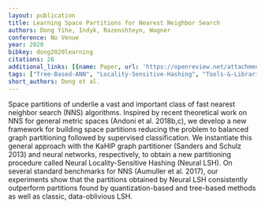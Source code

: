 ```yaml
---
layout: publication
title: Learning Space Partitions for Nearest Neighbor Search
authors: Dong Yihe, Indyk, Razenshteyn, Wagner
conference: No Venue
year: 2020
bibkey: dong2020learning
citations: 26
additional_links: [{name: Paper, url: 'https://openreview.net/attachment?id=rkenmREFDr&name=original_pdf'}]
tags: ["Tree-Based-ANN", "Locality-Sensitive-Hashing", "Tools-&-Libraries", "Quantization", "Hashing-Methods", "Supervised"]
short_authors: Dong et al.
---
```

Space partitions of underlie a vast and important
class of fast nearest neighbor search (NNS) algorithms. Inspired by recent theoretical work on NNS for general metric spaces (Andoni et al. 2018b,c), we develop a new framework for building space partitions reducing the problem to balanced graph partitioning followed by supervised classification.
We instantiate this general approach with the KaHIP graph partitioner (Sanders and Schulz 2013) and neural networks, respectively, to obtain a new partitioning procedure called Neural Locality-Sensitive Hashing (Neural LSH). On several standard benchmarks for NNS (Aumuller et al. 2017), our experiments show that the partitions obtained by Neural LSH consistently outperform partitions found by quantization-based and tree-based methods as well as classic, data-oblivious LSH.